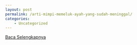 ```yaml
---
layout: post
permalink: /arti-mimpi-memeluk-ayah-yang-sudah-meninggal/
categories:
    - Uncategorized
---
```


[Baca Selengkapnya](/07)